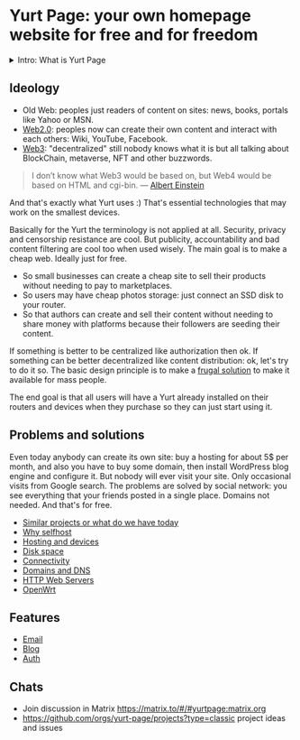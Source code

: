 # Yurt Page: your own homepage website for free and for freedom
<details>
<summary>Intro: What is Yurt Page</summary>

Yurt is a small house that is easy to construct.

<img alt="Yurt near Issyk-Kul lake" width="320px" data-canonical-src="https://upload.wikimedia.org/wikipedia/commons/4/4f/YurtIssykFamily.jpg" src="https://camo.githubusercontent.com/69dd1b0c82aae39cf6322bde1384952e3fc7c23bdac2e15967ea794adf7eefea/68747470733a2f2f75706c6f61642e77696b696d656469612e6f72672f77696b6970656469612f636f6d6d6f6e732f342f34662f59757274497373796b46616d696c792e6a7067"/>

The YurtPage is a small homepage that all people can deploy on their own devices like router, Raspberry Pi, PC or even TV. Mainly routers because almost everybody have them and they consume small electricity and are always on.
So you don't need to pay for hosting.

The main goal is to make a self-hosted website as cheap as possible and typical usage is to have a closed family storage of photos or a small blog.

If you have friends with a YurtPage then your data will be encrypted and stored on their devices and this gives you a backup for free.
So the bigger your social network the better is for everybody.
This architecture improves privacy but also makes the internet more distributed and stable.
</details>

## Ideology

* Old Web: peoples just readers of content on sites: news, books, portals like Yahoo or MSN.
* [Web2.0](https://en.wikipedia.org/wiki/Web_2.0): peoples now can create their own content and interact with each others: Wiki, YouTube, Facebook.
* [Web3](https://en.wikipedia.org/wiki/Web3): "decentralized" still nobody knows what it is but all talking about BlockChain, metaverse, NFT and other buzzwords.

> I don’t know what Web3 would be based on, but Web4 would be based on HTML and cgi-bin.
> — [Albert Einstein](https://twitter.com/marinintim/status/1471480630445813760)

And that's exactly what Yurt uses :) That's essential technologies that may work on the smallest devices.

Basically for the Yurt the terminology is not applied at all. Security, privacy and censorship resistance are cool.
But publicity, accountability and bad content filtering are cool too when used wisely.
The main goal is to make a cheap web. Ideally just for free.
* So small businesses can create a cheap site to sell their products without needing to pay to marketplaces.
* So users may have cheap photos storage: just connect an SSD disk to your router.
* So that authors can create and sell their content without needing to share money with platforms because their followers are seeding their content.

If something is better to be centralized like authorization then ok.
If something can be better decentralized like content distribution: ok, let's try to do it so.
The basic design principle is to make a [frugal solution](https://en.wikipedia.org/wiki/Frugal_innovation) to make it available for mass people.

The end goal is that all users will have a Yurt already installed on their routers and devices when they purchase so they can just start using it.

## Problems and solutions
Even today anybody can create its own site: buy a hosting for about 5$ per month, and also you have to buy some domain, then install WordPress blog engine and configure it.
But nobody will ever visit your site. Only occasional visits from Google search.
The problems are solved by social network: you see everything that your friends posted in a single place. Domains not needed. And that's for free.

* [Similar projects or what do we have today](./alternatives.md)
* [Why selfhost](./why_selfhost.md)
* [Hosting and devices](./hosting.md)
* [Disk space](./disk.md)
* [Connectivity](./connectivity.md)
* [Domains and DNS](./dns.md)
* [HTTP Web Servers](./webservers.md)
* [OpenWrt](./openwrt.md)

## Features
* [Email](./email.md)
* [Blog](./blog.md)
* [Auth](./auth.md)

## Chats
* Join discussion in Matrix https://matrix.to/#/#yurtpage:matrix.org
* https://github.com/orgs/yurt-page/projects?type=classic project ideas and issues

